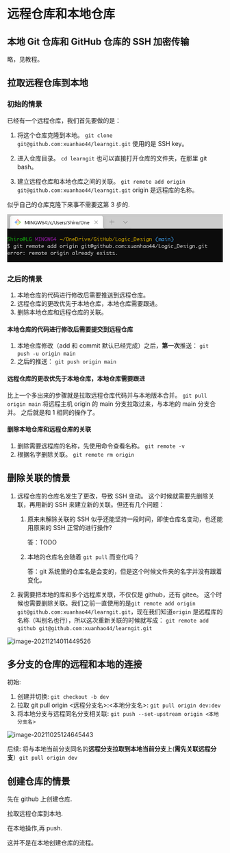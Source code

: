 # 远程仓库和本地仓库

## 本地 Git 仓库和 GitHub 仓库的 SSH 加密传输

略，见教程。

## 拉取远程仓库到本地

### 初始的情景

已经有一个远程仓库，我们首先要做的是：

1. 将这个仓库克隆到本地。
    ```git clone git@github.com:xuanhao44/learngit.git```
    使用的是 SSH key。

2. 进入仓库目录。
    ```cd learngit```
    也可以直接打开仓库的文件夹，在那里 git bash。

3. 建立远程仓库和本地仓库之间的关联。
    ```git remote add origin git@github.com:xuanhao44/learngit.git```
    origin 是远程库的名称。

  似乎自己的仓库克隆下来事不需要这第 3 步的.

  ![image-20211122231511731](.assets/image-20211122231511731.png)

### 之后的情景

1. 本地仓库的代码进行修改后需要推送到远程仓库。
2. 远程仓库的更改优先于本地仓库，本地仓库需要跟进。
3. 删除本地仓库和远程仓库的关联。

#### 本地仓库的代码进行修改后需要提交到远程仓库

1. 本地仓库修改（add 和 commit 默认已经完成）之后，**第一次**推送：
```git push -u origin main```
2. 之后的推送：
```git push origin main```

#### 远程仓库的更改优先于本地仓库，本地仓库需要跟进

比上一个多出来的步骤就是拉取远程仓库代码并与本地版本合并。
```git pull origin main```
将远程主机 origin 的 main 分支拉取过来，与本地的 main 分支合并。
之后就是和 1 相同的操作了。

#### 删除本地仓库和远程仓库的关联

1. 删除需要远程库的名称，先使用命令查看名称。
```git remote -v```
2. 根据名字删除关联。
```git remote rm origin```

## 删除关联的情景

1. 远程仓库的仓库名发生了更改，导致 SSH 变动。
   这个时候就需要先删除关联，再用新的 SSH 来建立新的关联。但还有几个问题：
   
   1. 原来未解除关联的 SSH 似乎还能坚持一段时间，即使仓库名变动，也还能用原来的 SSH 正常的进行操作?
   
      答：TODO
   
   2. 本地的仓库名会随着 `git pull` 而变化吗？
   
      答：git 系统里的仓库名是会变的，但是这个时候文件夹的名字并没有跟着变化。
   
2. 我需要把本地的库和多个远程库关联，不仅仅是 github，还有 gitee。
   这个时候也需要删除关联。我们之前一直使用的是`git remote add origin git@github.com:xuanhao44/learngit.git`，现在我们知道`origin` 是远程库的名称（叫别名也行），所以这次重新关联的时候就写成：
   ```git remote add github git@github.com:xuanhao44/learngit.git```

![image-20211214011449526](.assets/image-20211214011449526.png)

## 多分支的仓库的远程和本地的连接

初始:

1. 创建并切换: `git checkout -b dev`
2. 拉取 git pull origin <远程分支名>:<本地分支名>: `git pull origin dev:dev`
3. 将本地分支与远程同名分支相关联: `git push --set-upstream origin <本地分支名>`

![image-20211025124645443](.assets/image-20211025124645443.png)

后续: 将与本地当前分支同名的**远程分支拉取到本地当前分支**上(**需先关联远程分支**）`git pull origin dev`

## 创建仓库的情景

先在 github 上创建仓库.

拉取远程仓库到本地.

在本地操作,再 push.

这并不是在本地创建仓库的流程。

